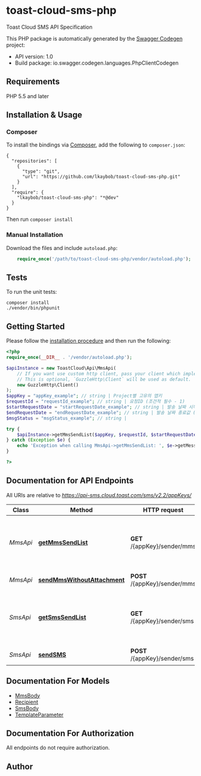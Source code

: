 # toast-cloud-sms-php
Toast Cloud SMS API Specification

This PHP package is automatically generated by the [Swagger Codegen](https://github.com/swagger-api/swagger-codegen) project:

- API version: 1.0
- Build package: io.swagger.codegen.languages.PhpClientCodegen

## Requirements

PHP 5.5 and later

## Installation & Usage
### Composer

To install the bindings via [Composer](http://getcomposer.org/), add the following to `composer.json`:

```
{
  "repositories": [
    {
      "type": "git",
      "url": "https://github.com/lkaybob/toast-cloud-sms-php.git"
    }
  ],
  "require": {
    "lkaybob/toast-cloud-sms-php": "*@dev"
  }
}
```

Then run `composer install`

### Manual Installation

Download the files and include `autoload.php`:

```php
    require_once('/path/to/toast-cloud-sms-php/vendor/autoload.php');
```

## Tests

To run the unit tests:

```
composer install
./vendor/bin/phpunit
```

## Getting Started

Please follow the [installation procedure](#installation--usage) and then run the following:

```php
<?php
require_once(__DIR__ . '/vendor/autoload.php');

$apiInstance = new ToastCloud\Api\MmsApi(
    // If you want use custom http client, pass your client which implements `GuzzleHttp\ClientInterface`.
    // This is optional, `GuzzleHttp\Client` will be used as default.
    new GuzzleHttp\Client()
);
$appKey = "appKey_example"; // string | Project별 고유의 앱키
$requestId = "requestId_example"; // string | 요청ID (조건적 필수 - 1)
$startRequestDate = "startRequestDate_example"; // string | 발송 날짜 시작값 (조건적 필수 - 2)
$endRequestDate = "endRequestDate_example"; // string | 발송 날짜 종료값 (조건적 필수 - 2)
$msgStatus = "msgStatus_example"; // string | 

try {
    $apiInstance->getMmsSendList($appKey, $requestId, $startRequestDate, $endRequestDate, $msgStatus);
} catch (Exception $e) {
    echo 'Exception when calling MmsApi->getMmsSendList: ', $e->getMessage(), PHP_EOL;
}

?>
```

## Documentation for API Endpoints

All URIs are relative to *https://api-sms.cloud.toast.com/sms/v2.2/appKeys/*

Class | Method | HTTP request | Description
------------ | ------------- | ------------- | -------------
*MmsApi* | [**getMmsSendList**](docs/Api/MmsApi.md#getmmssendlist) | **GET** /{appKey}/sender/mms | 장문 MMS 발송 리스트 조회 (Parameter는 선택적으로 옮겼음)
*MmsApi* | [**sendMmsWithoutAttachment**](docs/Api/MmsApi.md#sendmmswithoutattachment) | **POST** /{appKey}/sender/mms | 장문 SMS 발송
*SmsApi* | [**getSmsSendList**](docs/Api/SmsApi.md#getsmssendlist) | **GET** /{appKey}/sender/sms | 단문 SMS 발송 리스트 조회 (Parameter는 선택적으로 옮겼음)
*SmsApi* | [**sendSMS**](docs/Api/SmsApi.md#sendsms) | **POST** /{appKey}/sender/sms | 단문 SMS 발송


## Documentation For Models

 - [MmsBody](docs/Model/MmsBody.md)
 - [Recipient](docs/Model/Recipient.md)
 - [SmsBody](docs/Model/SmsBody.md)
 - [TemplateParameter](docs/Model/TemplateParameter.md)


## Documentation For Authorization

 All endpoints do not require authorization.


## Author




